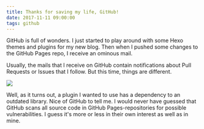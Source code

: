 ```yaml
---
title: Thanks for saving my life, GitHub!
date: 2017-11-11 09:00:00
tags: github
---
```


GitHub is full of wonders. I just started to play around with some Hexo themes and plugins for my new blog. Then when I pushed some changes to the GitHub Pages repo, I receive an ominous mail.

Usually, the mails that I receive on GitHub contain notifications about Pull Requests or Issues that I follow. But this time, things are different.

![](mail-content.png)

Well, as it turns out, a plugin I wanted to use has a dependency to an outdated library. Nice of GitHub to tell me. I would never have guessed that GitHub scans all source code in GitHub Pages-repositories for possible vulnerabilities. I guess it's more or less in their own interest as well as in mine.